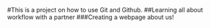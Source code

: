 #This is a project on how to use Git and Github.
##Learning all about workflow with a partner
###Creating a webpage about us!